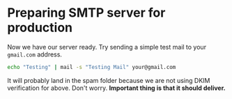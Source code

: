 # Preparing SMTP server for production

Now we have our server ready. Try sending a simple test mail to your `gmail.com` address.

```bash
echo "Testing" | mail -s "Testing Mail" your@gmail.com
```

It will probably land in the spam folder because we are not using DKIM verification for above. Don't worry. **Important thing is that it should deliver.**

